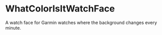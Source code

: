 # WhatColorIsItWatchFace
A watch face for Garmin watches where the background changes every minute.
